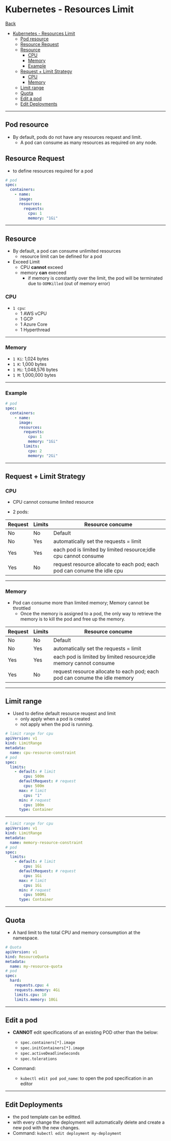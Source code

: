 # Kubernetes - Resources Limit

[Back](../../index.md)

- [Kubernetes - Resources Limit](#kubernetes---resources-limit)
  - [Pod resource](#pod-resource)
  - [Resource Request](#resource-request)
  - [Resource](#resource)
    - [CPU](#cpu)
    - [Memory](#memory)
    - [Example](#example)
  - [Request + Limit Strategy](#request--limit-strategy)
    - [CPU](#cpu-1)
    - [Memory](#memory-1)
  - [Limit range](#limit-range)
  - [Quota](#quota)
  - [Edit a pod](#edit-a-pod)
  - [Edit Deployments](#edit-deployments)

---

## Pod resource

- By default, pods do not have any resources request and limit.
  - A pod can consume as many resources as required on any node.

## Resource Request

- to define resources required for a pod

```yaml
# pod
spec:
  containers:
    - name:
      image:
      resources:
        requests:
          cpu: 1
          memory: "1Gi"
```

---

## Resource

- By default, a pod can consume unlimited resources
  - resource limit can be defined for a pod
- Exceed Limit
  - CPU **cannot** exceed
  - memory **can** execeed
    - if memory is constantly over the limit, the pod will be terminated due to `OOMKilled` (out of memory error)

### CPU

- `1 cpu`:
  - 1 AWS vCPU
  - 1 GCP
  - 1 Azure Core
  - 1 Hyperthread

---

### Memory

- `1 Ki`: 1,024 bytes
- `1 K`: 1,000 bytes
- `1 Mi`: 1,048,576 bytes
- `1 M`: 1,000,000 bytes

---

### Example

```yaml
# pod
spec:
  containers:
    - name:
      image:
      resources:
        requests:
          cpu: 1
          memory: "1Gi"
        limits:
          cpu: 2
          memory: "2Gi"
```

---

## Request + Limit Strategy

### CPU

- CPU cannot consume limited resource

- 2 pods:

| Request | Limits | Resource concume                                                        |
| ------- | ------ | ----------------------------------------------------------------------- |
| No      | No     | Default                                                                 |
| No      | Yes    | automatically set the requests = limit                                  |
| Yes     | Yes    | each pod is limited by limited resource;idle cpu cannot consume         |
| Yes     | No     | request resource allocate to each pod; each pod can conume the idle cpu |

---

### Memory

- Pod can consume more than limited memory; Memory cannot be throttled
  - Once the memory is assigned to a pod, the only way to retrieve the memory is to kill the pod and free up the memory.

| Request | Limits | Resource concume                                                           |
| ------- | ------ | -------------------------------------------------------------------------- |
| No      | No     | Default                                                                    |
| No      | Yes    | automatically set the requests = limit                                     |
| Yes     | Yes    | each pod is limited by limited resource;idle memory cannot consume         |
| Yes     | No     | request resource allocate to each pod; each pod can conume the idle memory |

---

## Limit range

- Used to define default resource reuqest and limit
  - only apply when a pod is created
  - not apply when the pod is running.

```yaml
# limit range for cpu
apiVersion: v1
kind: LimitRange
metadata:
  name: cpu-resource-constraint
# pod
spec:
  limits:
    - default: # limit
        cpu: 500m
      defaultRequest: # request
        cpu: 500m
      max: # limit
        cpu: "1"
      min: # request
        cpu: 100m
      type: Container
```

---

```yaml
# limit range for cpu
apiVersion: v1
kind: LimitRange
metadata:
  name: memory-resource-constraint
# pod
spec:
  limits:
    - default: # limit
        cpu: 1Gi
      defaultRequest: # request
        cpu: 1Gi
      max: # limit
        cpu: 1Gi
      min: # request
        cpu: 500Mi
      type: Container
```

---

## Quota

- A hard limit to the total CPU and memory consumption at the namespace.

```yaml
# Quota
apiVersion: v1
kind: ResourceQuota
metadata:
  name: my-resource-quota
# pod
spec:
  hard:
    requests.cpu: 4
    requests.memory: 4Gi
    limits.cpu: 10
    limits.memory: 10Gi
```

---

## Edit a pod

- **CANNOT** edit specifications of an existing POD other than the below:

  - `spec.containers[*].image`
  - `spec.initContainers[*].image`
  - `spec.activeDeadlineSeconds`
  - `spec.tolerations`

- Command:
  - `kubectl edit pod pod_name`: to open the pod specification in an editor

---

## Edit Deployments

- the pod template can be editted.
- with every change the deployment will automatically delete and create a new pod with the new changes.
- Command: `kubectl edit deployment my-deployment`
